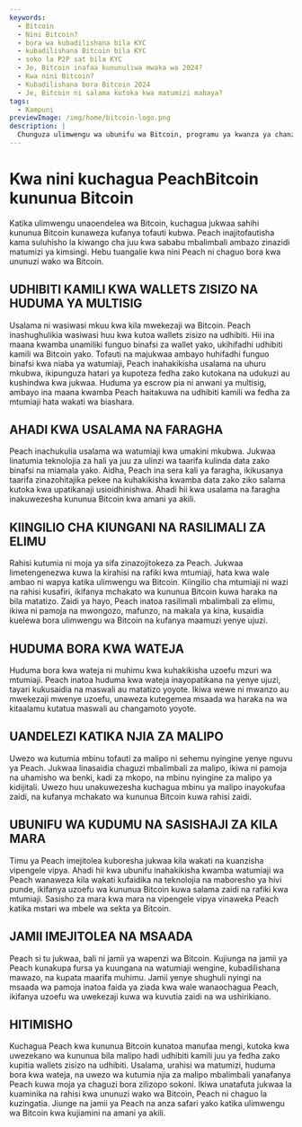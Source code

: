 ```yaml
---
keywords:
  - Bitcoin
  - Nini Bitcoin?
  - bora wa kubadilishana bila KYC
  - kubadilishana Bitcoin bila KYC
  - soko la P2P sat bila KYC
  - Je, Bitcoin inafaa kununuliwa mwaka wa 2024?
  - Kwa nini Bitcoin?
  - Kubadilishana bora Bitcoin 2024
  - Je, Bitcoin ni salama kutoka kwa matumizi mabaya?
tags:
  - Kampuni
previewImage: /img/home/bitcoin-logo.png
description: |
  Chunguza ulimwengu wa ubunifu wa Bitcoin, programu ya kwanza ya chanzo wazi ambayo inarahisisha sarafu ya dijitali na iliyosambazwa kupitia mtandao wa kimataifa.
---
```


# Kwa nini kuchagua PeachBitcoin kununua Bitcoin

Katika ulimwengu unaoendelea wa Bitcoin, kuchagua jukwaa sahihi kununua Bitcoin kunaweza kufanya tofauti kubwa. Peach inajitofautisha kama suluhisho la kiwango cha juu kwa sababu mbalimbali ambazo zinazidi matumizi ya kimsingi. Hebu tuangalie kwa nini Peach ni chaguo bora kwa ununuzi wako wa Bitcoin.

## UDHIBITI KAMILI KWA WALLETS ZISIZO NA HUDUMA YA MULTISIG

Usalama ni wasiwasi mkuu kwa kila mwekezaji wa Bitcoin. Peach inashughulikia wasiwasi huu kwa kutoa wallets zisizo na udhibiti. Hii ina maana kwamba unamiliki funguo binafsi za wallet yako, ukihifadhi udhibiti kamili wa Bitcoin yako. Tofauti na majukwaa ambayo huhifadhi funguo binafsi kwa niaba ya watumiaji, Peach inahakikisha usalama na uhuru mkubwa, ikipunguza hatari ya kupoteza fedha zako kutokana na udukuzi au kushindwa kwa jukwaa. Huduma ya escrow pia ni anwani ya multisig, ambayo ina maana kwamba Peach haitakuwa na udhibiti kamili wa fedha za mtumiaji hata wakati wa biashara.

## AHADI KWA USALAMA NA FARAGHA

Peach inachukulia usalama wa watumiaji kwa umakini mkubwa. Jukwaa linatumia teknolojia za hali ya juu za ulinzi wa taarifa kulinda data zako binafsi na miamala yako. Aidha, Peach ina sera kali ya faragha, ikikusanya taarifa zinazohitajika pekee na kuhakikisha kwamba data zako ziko salama kutoka kwa upatikanaji usioidhinishwa. Ahadi hii kwa usalama na faragha inakuwezesha kununua Bitcoin kwa amani ya akili.

## KIINGILIO CHA KIUNGANI NA RASILIMALI ZA ELIMU

Rahisi kutumia ni moja ya sifa zinazojitokeza za Peach. Jukwaa limetengenezwa kuwa la kirahisi na rafiki kwa mtumiaji, hata kwa wale ambao ni wapya katika ulimwengu wa Bitcoin. Kiingilio cha mtumiaji ni wazi na rahisi kusafiri, ikifanya mchakato wa kununua Bitcoin kuwa haraka na bila matatizo. Zaidi ya hayo, Peach inatoa rasilimali mbalimbali za elimu, ikiwa ni pamoja na mwongozo, mafunzo, na makala ya kina, kusaidia kuelewa bora ulimwengu wa Bitcoin na kufanya maamuzi yenye ujuzi.

## HUDUMA BORA KWA WATEJA

Huduma bora kwa wateja ni muhimu kwa kuhakikisha uzoefu mzuri wa mtumiaji. Peach inatoa huduma kwa wateja inayopatikana na yenye ujuzi, tayari kukusaidia na maswali au matatizo yoyote. Ikiwa wewe ni mwanzo au mwekezaji mwenye uzoefu, unaweza kutegemea msaada wa haraka na wa kitaalamu kutatua maswali au changamoto yoyote.

## UANDELEZI KATIKA NJIA ZA MALIPO

Uwezo wa kutumia mbinu tofauti za malipo ni sehemu nyingine yenye nguvu ya Peach. Jukwaa linasaidia chaguzi mbalimbali za malipo, ikiwa ni pamoja na uhamisho wa benki, kadi za mkopo, na mbinu nyingine za malipo ya kidijitali. Uwezo huu unakuwezesha kuchagua mbinu ya malipo inayokufaa zaidi, na kufanya mchakato wa kununua Bitcoin kuwa rahisi zaidi.

## UBUNIFU WA KUDUMU NA SASISHAJI ZA KILA MARA

Timu ya Peach imejitolea kuboresha jukwaa kila wakati na kuanzisha vipengele vipya. Ahadi hii kwa ubunifu inahakikisha kwamba watumiaji wa Peach wanaweza kila wakati kufaidika na teknolojia na maboresho ya hivi punde, ikifanya uzoefu wa kununua Bitcoin kuwa salama zaidi na rafiki kwa mtumiaji. Sasisho za mara kwa mara na vipengele vipya vinaweka Peach katika mstari wa mbele wa sekta ya Bitcoin.

## JAMII IMEJITOLEA NA MSAADA

Peach si tu jukwaa, bali ni jamii ya wapenzi wa Bitcoin. Kujiunga na jamii ya Peach kunakupa fursa ya kuungana na watumiaji wengine, kubadilishana mawazo, na kupata maarifa muhimu. Jamii yenye shughuli nyingi na msaada wa pamoja inatoa faida ya ziada kwa wale wanaochagua Peach, ikifanya uzoefu wa uwekezaji kuwa wa kuvutia zaidi na wa ushirikiano.

## HITIMISHO

Kuchagua Peach kwa kununua Bitcoin kunatoa manufaa mengi, kutoka kwa uwezekano wa kununua bila malipo hadi udhibiti kamili juu ya fedha zako kupitia wallets zisizo na udhibiti. Usalama, urahisi wa matumizi, huduma bora kwa wateja, na uwezo wa kutumia njia za malipo mbalimbali yanafanya Peach kuwa moja ya chaguzi bora zilizopo sokoni. Ikiwa unatafuta jukwaa la kuaminika na rahisi kwa ununuzi wako wa Bitcoin, Peach ni chaguo la kuzingatia. Jiunge na jamii ya Peach na anza safari yako katika ulimwengu wa Bitcoin kwa kujiamini na amani ya akili.